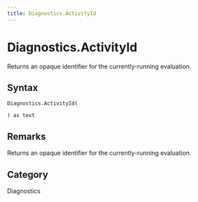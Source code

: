 ```yaml
---
title: Diagnostics.ActivityId
---
```


# Diagnostics.ActivityId


Returns an opaque identifier for the currently-running evaluation.


## Syntax

```powerquery
Diagnostics.ActivityId(

) as text
```


## Remarks

Returns an opaque identifier for the currently-running evaluation.



## Category
Diagnostics
